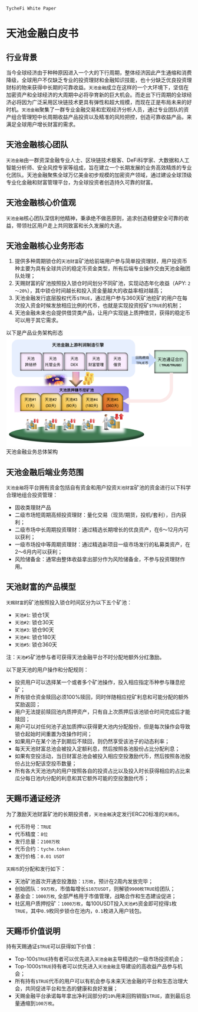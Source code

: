 `TycheFi White Paper`

# 天池金融白皮书

## 行业背景
当今全球经济由于种种原因进入一个大的下行周期，整体经济因此产生通缩和消费降级，全球用户不仅缺乏专业的投资理财和金融知识技能，也十分缺乏优良投资理财标的物来获得中长期的可靠收益。`天池金融`成立在这样的一个大环境下，坚信在加密资产和全球经济的大周期中必将孕育新的巨大机会。而走出下行周期的全球经济必将因为广泛采用区块链技术更具有弹性和超大规模，而现在正是布局未来的好时机。`天池金融`聚集了一群专业金融交易和宏观经济分析人员，通过专业团队的资产组合管理短中长周期收益产品投资以及精准的风险把控，创造可靠收益产品，来满足全球用户增长财富的需求。

## 天池金融核心团队

`天池金融`由一群资深金融专业人士、区块链技术极客、DeFi科学家、大数据和人工智能分析师、安全风控专家等组成，旨在建立一个长期发展的业务高效精炼的专业化团队。天池金融聚焦全球万亿美金初步规模的加密资产领域，通过建设全球顶级专业化金融和财富管理平台，为全球投资者创造持久可靠的财富。

## 天池金融核心价值观

`天池金融`核心团队深信利他精神，秉承绝不做恶原则，追求创造稳健安全可靠的收益，带领社区用户走上共同致富和长久发展的大道。

## 天池金融核心业务形态

1. 提供多种周期锁仓的`天池财富`矿池给前端用户参与简单投资理财，用户投资币种主要为具有全球共识的稳定币资金类型，所有后端专业操作交由天池金融团队处理；
2. 天赐财富的矿池按照投入锁仓时间划分不同矿池，实现动态年化收益（APY: `2～20%`），其中锁仓时间越长和投入资金量越大的收益率相对越高；
3. 天池金融发行底层股权代币`$TRUE`，通过用户参与360天矿池挖矿的用户在每次投入资金时候发放相应比例的代币，也就是实现投资挖矿`$TRUE`的机制；
4. 天池金融未来也会提供借贷类产品，让用户实现链上质押借贷，获得的稳定币可以用于其它需求。

以下是产品业务架构形态
<img src="resources/TycheFi-BizArch.cn.png">天池金融业务总体架构</a>
## 天池金融后端业务范围
`天池金融`将平台拥有资金包括自有资金和用户投资`天池财富`矿池的资金进行以下科学合理地组合投资管理：
- 固收类理财产品
- 二级市场短周期高频投资理财：量化交易（现货/期货，投机/套利），日内获利；
- 二级市场中长周期投资理财：通过精选长期增长的优良资产，在6～12月内可以获利；
- 一级市场投中等周期资理财：通过精选新项目一级市场发行的私募类资产，在2～6月内可以获利；
- 风险储备金：通常由整体收益拿出部分作为风险储备金，不参与投资理财作用。

## 天池财富的产品模型

`天赐财富`的矿池按照投入锁仓时间区分为以下五个矿池：
- `天池#1`: 锁仓1天
- `天池#2`: 锁仓30天
- `天池#3`: 锁仓90天
- `天池#4`: 锁仓180天
- `天池#5`: 锁仓360天

注：`天池#5`矿池参与者可获得天池金融平台不时分配地额外分红激励。

以下是天池的用户操作和分配规则：
- 投资用户可以选择某一个或者多个矿池操作，投入相应指定币种参与赚息挖矿；
- 所有锁仓资金赎回必须100%赎回，同时伴随相应挖矿利息和可能分配的额外奖励返回；
- 用户无法提前赎回池内质押资产，只有自上次质押后该池锁仓时间完成后才能赎回；
- 用户可以对任何池子追加质押以获得更大池内分配股份，但是每次操作会导致锁仓起始时间重置为改操作时间；
- 如果用户在某个池子到期后不赎回，则仍然享受该池子的动态利率；
- 每天天池财富总池会被投入定额利息，然后按照各池股份占比分配利息；
- 如果有空投活动，当日财富总池会被投入相应空投激励代币，然后按照各池股份占比分配该空投币数量；
- 所有各大天池池内的用户按照各自的投资占比以及投入时长获得相应的占比来瓜分每日池内分配的利息和其它额外可能的空投激励代币；

## 天赐币通证经济

为了激励天池财富矿池的长期投资者，`天池金融`决定发行ERC20标准的`天赐币`。
- 代币符号：`TRUE`
- 代币精度：`8位`
- 发行总量：`2100万枚`
- 代币合约：`tyche.token`
- 发行价格：`0.01 USDT`

`天赐币`的分配和发行如下：
- 天池矿池首次开通空投激励：`1万枚`，预计在2周内发放完毕；
- 创始团队：`99万枚`，市值每增长`$10万USDT`，则解锁`9900枚TRUE`给团队；
- 基金会：`1000万枚`, 全部严格用于市值管理，战略合作和生态建设促进；
- 社区用户质押挖矿：`1000万枚`，每100USDT投入`天池#5`资金即可挖得`1`枚`TRUE`，其中`0.9`枚同步锁仓在池内，`0.1`枚进入用户钱包。


## 天赐币价值说明

持有天赐通证`$TRUE`可以获得如下价值：
- Top-100`$TRUE`持有者可以优先进入`天池金融`主导精选的一级市场投资机会；
- Top-1000`$TRUE`持有者可以优先进入`天池金融`主导建设的高收益产品参与机会；
- 所有持有`$TRUE`代币的用户可以有机会参与未来天池金融的平台和生态治理大会，共同促进平台和生态的健康和良好发展；
- 天赐金融平台承诺每年拿出净利润部分的`10%`用来回购销毁`$TRUE`，直到最后总量通缩到`100万枚`。
